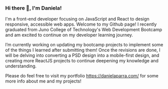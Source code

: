 ### Hi there 👋, I'm Daniela!

I'm a front-end developer focusing on JavaScript and React to design responsive, accessible web apps. Welcome to my Github page! I recently graduated from Juno College of Technology's Web Development Bootcamp and am excited to continue on my developer learning journey. 

I’m currently working on updating my bootcamp projects to implement some of the things I learned after submitting them! Once the revisions are done, I will be delving into converting a PSD design into a mobile-first design, and creating more ReactJS projects to continue deepening my knowledge and understanding. 

Please do feel free to visit my portfolio https://danielaparra.com/ for some more info about me and my projects!

